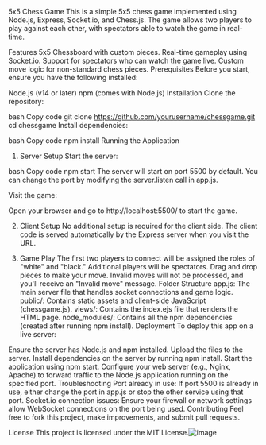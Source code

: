5x5 Chess Game
This is a simple 5x5 chess game implemented using Node.js, Express, Socket.io, and Chess.js. The game allows two players to play against each other, with spectators able to watch the game in real-time.

Features
5x5 Chessboard with custom pieces.
Real-time gameplay using Socket.io.
Support for spectators who can watch the game live.
Custom move logic for non-standard chess pieces.
Prerequisites
Before you start, ensure you have the following installed:

Node.js (v14 or later)
npm (comes with Node.js)
Installation
Clone the repository:

bash
Copy code
git clone https://github.com/yourusername/chessgame.git
cd chessgame
Install dependencies:

bash
Copy code
npm install
Running the Application
1. Server Setup
Start the server:

bash
Copy code
npm start
The server will start on port 5500 by default. You can change the port by modifying the server.listen call in app.js.

Visit the game:

Open your browser and go to http://localhost:5500/ to start the game.

2. Client Setup
No additional setup is required for the client side. The client code is served automatically by the Express server when you visit the URL.

3. Game Play
The first two players to connect will be assigned the roles of "white" and "black."
Additional players will be spectators.
Drag and drop pieces to make your move. Invalid moves will not be processed, and you'll receive an "Invalid move" message.
Folder Structure
app.js: The main server file that handles socket connections and game logic.
public/: Contains static assets and client-side JavaScript (chessgame.js).
views/: Contains the index.ejs file that renders the HTML page.
node_modules/: Contains all the npm dependencies (created after running npm install).
Deployment
To deploy this app on a live server:

Ensure the server has Node.js and npm installed.
Upload the files to the server.
Install dependencies on the server by running npm install.
Start the application using npm start.
Configure your web server (e.g., Nginx, Apache) to forward traffic to the Node.js application running on the specified port.
Troubleshooting
Port already in use: If port 5500 is already in use, either change the port in app.js or stop the other service using that port.
Socket.io connection issues: Ensure your firewall or network settings allow WebSocket connections on the port being used.
Contributing
Feel free to fork this project, make improvements, and submit pull requests.

License
This project is licensed under the MIT License.![image](https://github.com/user-attachments/assets/c1e60f53-de6d-43fe-b9ad-b3ad28ca91bc)
